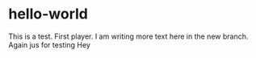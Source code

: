 # hello-world
This is a test. First player.
I am writing more text here in the new branch. Again jus for testing
Hey
